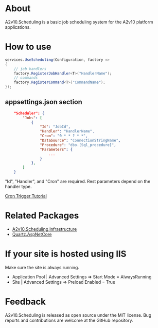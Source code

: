 ﻿# About
A2v10.Scheduling is a basic job scheduling system
for the A2v10 platform applications.


# How to use

```csharp
services.UseScheduling(Configuration, factory =>
{
	// job handlers
	factory.RegisterJobHandler<T>("HandlerName");
    // commands
    factory.RegisterCommand<T>("CommandName");
});
```

## appsettings.json section

```json
	"Scheduler": {
		"Jobs": [
			{
				"Id": "JobId",
				"Handler": "HandlerName",
				"Cron": "0 * * ? * *",
				"DataSource": "ConnectionStringName",
				"Procedure": "dbo.[Sql_procedure]",
				"Parameters": {
					...
				}
			},
		]
	}
```

"Id", "Handler", and "Cron" are required.
Rest parameters depend on the handler type.

[Cron Trigger Tutorial](http://www.quartz-scheduler.org/documentation/quartz-2.3.0/tutorials/crontrigger.html)


# Related Packages

* [A2v10.Scheduling.Infrastructure](https://www.nuget.org/packages/A2v10.Scheduling.Infrastructure)
* [Quartz.AspNetCore](https://www.nuget.org/packages/Quartz.AspNetCore)

# If your site is hosted using IIS 

Make sure the site is always running.

* Application Pool | Advanced Settings => Start Mode = AlwaysRunning
* Site | Advanced Settings => Preload Enabled = True

# Feedback

A2v10.Scheduling is released as open source under the MIT license. 
Bug reports and contributions are welcome at the GitHub repository.
